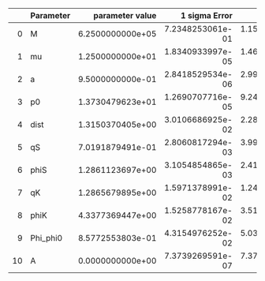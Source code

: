 |    | Parameter   |   parameter value |    1 sigma Error |   Relative Error |              SNR |
|---:|:------------|------------------:|-----------------:|-----------------:|-----------------:|
|  0 | M           |  6.2500000000e+05 | 7.2348253061e-01 | 1.1575720490e-06 | 8.2958392854e+01 |
|  1 | mu          |  1.2500000000e+01 | 1.8340933997e-05 | 1.4672747198e-06 | 8.2958392854e+01 |
|  2 | a           |  9.5000000000e-01 | 2.8418529534e-06 | 2.9914241615e-06 | 8.2958392854e+01 |
|  3 | p0          |  1.3730479623e+01 | 1.2690707716e-05 | 9.2427271765e-07 | 8.2958392854e+01 |
|  4 | dist        |  1.3150370405e+00 | 3.0106686925e-02 | 2.2894174079e-02 | 8.2958392854e+01 |
|  5 | qS          |  7.0191879491e-01 | 2.8060817294e-03 | 3.9977298653e-03 | 8.2958392854e+01 |
|  6 | phiS        |  1.2861123697e+00 | 3.1054854865e-03 | 2.4146299807e-03 | 8.2958392854e+01 |
|  7 | qK          |  1.2865679895e+00 | 1.5971378991e-02 | 1.2413940905e-02 | 8.2958392854e+01 |
|  8 | phiK        |  4.3377369447e+00 | 1.5258778167e-02 | 3.5176817685e-03 | 8.2958392854e+01 |
|  9 | Phi_phi0    |  8.5772553803e-01 | 4.3154976252e-02 | 5.0313269617e-02 | 8.2958392854e+01 |
| 10 | A           |  0.0000000000e+00 | 7.3739269591e-07 | 7.3739269591e-07 | 8.2958392854e+01 |